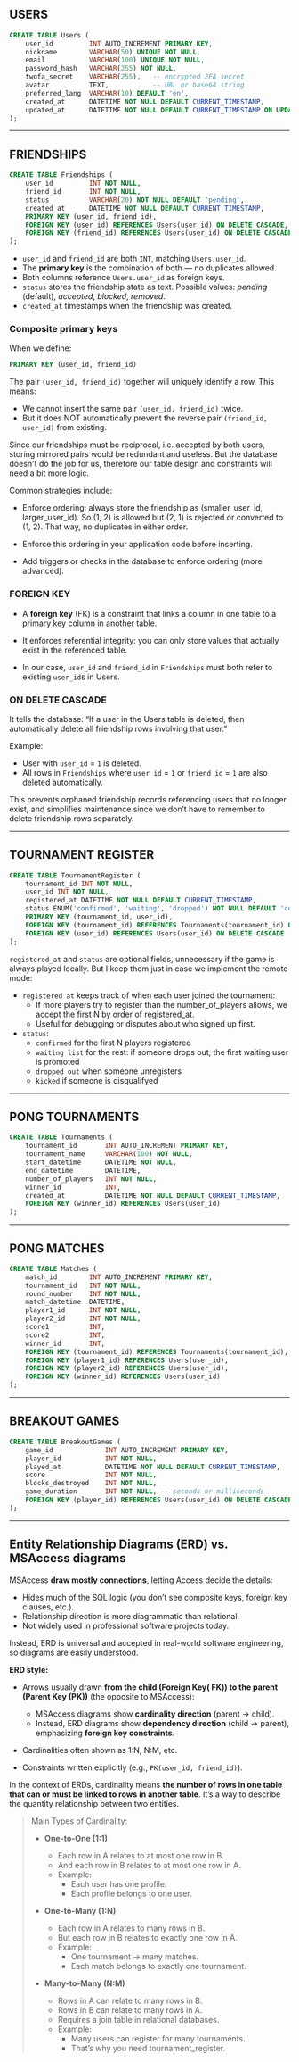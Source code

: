 ## USERS

```sql
CREATE TABLE Users (
    user_id			INT AUTO_INCREMENT PRIMARY KEY,
    nickname		VARCHAR(50) UNIQUE NOT NULL,
    email			VARCHAR(100) UNIQUE NOT NULL,
    password_hash	VARCHAR(255) NOT NULL,
    twofa_secret	VARCHAR(255),	-- encrypted 2FA secret
    avatar			TEXT,			-- URL or base64 string
    preferred_lang	VARCHAR(10) DEFAULT 'en',
    created_at		DATETIME NOT NULL DEFAULT CURRENT_TIMESTAMP,
    updated_at		DATETIME NOT NULL DEFAULT CURRENT_TIMESTAMP ON UPDATE CURRENT_TIMESTAMP
);
```

---

## FRIENDSHIPS

```sql
CREATE TABLE Friendships (
    user_id   		INT NOT NULL,
    friend_id 		INT NOT NULL,
    status    		VARCHAR(20) NOT NULL DEFAULT 'pending',
    created_at 		DATETIME NOT NULL DEFAULT CURRENT_TIMESTAMP,
    PRIMARY KEY (user_id, friend_id),
    FOREIGN KEY (user_id) REFERENCES Users(user_id) ON DELETE CASCADE,
    FOREIGN KEY (friend_id) REFERENCES Users(user_id) ON DELETE CASCADE
);
```

- `user_id` and `friend_id` are both `INT`, matching `Users.user_id`.
- The **primary key** is the combination of both — no duplicates allowed.
- Both columns reference `Users.user_id` as foreign keys.
- `status` stores the friendship state as text. Possible values: _pending_ (default), _accepted_, _blocked_, _removed_.
- `created_at` timestamps when the friendship was created.

### Composite primary keys

When we define:

```sql
PRIMARY KEY (user_id, friend_id)
```

The pair `(user_id, friend_id)` together will uniquely identify a row. This means:

- We cannot insert the same pair `(user_id, friend_id)` twice.
- But it does NOT automatically prevent the reverse pair `(friend_id, user_id)` from existing.

Since our friendships must be reciprocal, i.e. accepted by both users, storing mirrored pairs would be redundant and useless. But the database doesn't do the job for us, therefore our table design and constraints will need a bit more logic.

Common strategies include:

- Enforce ordering: always store the friendship as (smaller_user_id, larger_user_id). So (1, 2) is allowed but (2, 1) is rejected or converted to (1, 2). That way, no duplicates in either order.

- Enforce this ordering in your application code before inserting.

- Add triggers or checks in the database to enforce ordering (more advanced).

### FOREIGN KEY

- A **foreign key** (FK) is a constraint that links a column in one table to a primary key column in another table.

- It enforces referential integrity: you can only store values that actually exist in the referenced table.

- In our case, `user_id` and `friend_id` in `Friendships` must both refer to existing `user_id`s in Users.

### ON DELETE CASCADE

It tells the database: “If a user in the Users table is deleted, then automatically delete all friendship rows involving that user.”

Example:

- User with `user_id` = `1` is deleted.
- All rows in `Friendships` where `user_id` = `1` or `friend_id` = `1` are also deleted automatically.

This prevents orphaned friendship records referencing users that no longer exist, and simplifies maintenance since we don’t have to remember to delete friendship rows separately.

---

## TOURNAMENT REGISTER

```sql
CREATE TABLE TournamentRegister (
    tournament_id INT NOT NULL,
    user_id INT NOT NULL,
    registered_at DATETIME NOT NULL DEFAULT CURRENT_TIMESTAMP,
    status ENUM('confirmed', 'waiting', 'dropped') NOT NULL DEFAULT 'confirmed',
    PRIMARY KEY (tournament_id, user_id),
    FOREIGN KEY (tournament_id) REFERENCES Tournaments(tournament_id) ON DELETE CASCADE,
    FOREIGN KEY (user_id) REFERENCES Users(user_id) ON DELETE CASCADE
);
```

`registered_at` and `status` are optional fields, unnecessary if the game is always played locally. But I keep them just in case we implement the remote mode:

- `registered at` keeps track of when each user joined the tournament:
	+ If more players try to register than the number_of_players allows, we accept the first N by order of registered_at.
	+ Useful for debugging or disputes about who signed up first.
- `status`:
	+ `confirmed` for the first N players registered 
	+ `waiting list` for the rest: if someone drops out, the first waiting user is promoted
	+ `dropped out` when someone unregisters
	+ `kicked` if someone is disqualifyed

---

## PONG TOURNAMENTS

```sql
CREATE TABLE Tournaments (
    tournament_id		INT AUTO_INCREMENT PRIMARY KEY,
    tournament_name		VARCHAR(100) NOT NULL,
    start_datetime 		DATETIME NOT NULL,
    end_datetime		DATETIME,
    number_of_players	INT NOT NULL,
    winner_id			INT,
    created_at			DATETIME NOT NULL DEFAULT CURRENT_TIMESTAMP,
    FOREIGN KEY (winner_id) REFERENCES Users(user_id)
);
```

---

## PONG MATCHES

```sql
CREATE TABLE Matches (
    match_id		INT AUTO_INCREMENT PRIMARY KEY,
    tournament_id	INT NOT NULL,
    round_number	INT NOT NULL,
    match_datetime	DATETIME,
    player1_id		INT NOT NULL,
    player2_id		INT NOT NULL,
    score1			INT,
    score2			INT,
    winner_id		INT,
    FOREIGN KEY (tournament_id) REFERENCES Tournaments(tournament_id),
    FOREIGN KEY (player1_id) REFERENCES Users(user_id),
    FOREIGN KEY (player2_id) REFERENCES Users(user_id),
    FOREIGN KEY (winner_id) REFERENCES Users(user_id)
);
```

---

## BREAKOUT GAMES

```sql
CREATE TABLE BreakoutGames (
    game_id				INT AUTO_INCREMENT PRIMARY KEY,
    player_id			INT NOT NULL,
    played_at			DATETIME NOT NULL DEFAULT CURRENT_TIMESTAMP,
    score				INT NOT NULL,
    blocks_destroyed	INT NOT NULL,
    game_duration		INT NOT NULL, -- seconds or milliseconds
    FOREIGN KEY (player_id) REFERENCES Users(user_id) ON DELETE CASCADE
);
```

---

## Entity Relationship Diagrams (ERD) vs. MSAccess diagrams

MSAccess **draw mostly connections**, letting Access decide the details:

- Hides much of the SQL logic (you don’t see composite keys, foreign key clauses, etc.).
- Relationship direction is more diagrammatic than relational.
- Not widely used in professional software projects today.

Instead, ERD is universal and accepted in real-world software engineering, so diagrams are easily understood.

**ERD style:**

- Arrows usually drawn **from the child (Foreign Key( FK)) to the parent (Parent Key (PK))** (the opposite to MSAccess):

	+ MSAccess diagrams show **cardinality direction** (parent → child).
	+ Instead, ERD diagrams show **dependency direction** (child → parent), emphasizing **foreign key constraints**.

- Cardinalities often shown as 1:N, N:M, etc.

- Constraints written explicitly (e.g., `PK(user_id, friend_id)`).

In the context of ERDs, cardinality means **the number of rows in one table that can or must be linked to rows in another table**. It’s a way to describe the quantity relationship between two entities.

>Main Types of Cardinality:
>- **One-to-One (1:1)**
>	+ Each row in A relates to at most one row in B.
>	+ And each row in B relates to at most one row in A.
>	+ Example:
>		- Each user has one profile.
>		- Each profile belongs to one user.
>
>- **One-to-Many (1:N)**    
>	+ Each row in A relates to many rows in B.
>	+ But each row in B relates to exactly one row in A.
>	+ Example:    
>		- One tournament → many matches.
>		- Each match belongs to exactly one tournament.
>
>- **Many-to-Many (N:M)**    
>	+ Rows in A can relate to many rows in B.
>	+ Rows in B can relate to many rows in A.
>	+ Requires a join table in relational databases.
>	+ Example:    
>		- Many users can register for many tournaments.
>		- That’s why you need tournament_register.



